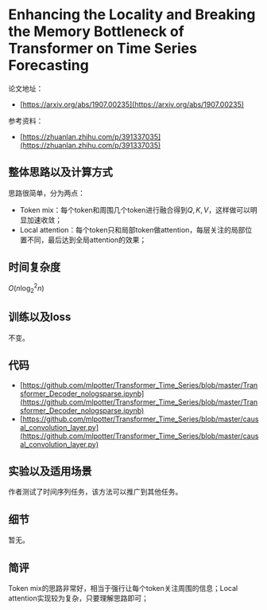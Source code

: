 # Enhancing the Locality and Breaking the Memory Bottleneck of Transformer on Time Series Forecasting

论文地址：

- [https://arxiv.org/abs/1907.00235](https://arxiv.org/abs/1907.00235)

参考资料：

- [https://zhuanlan.zhihu.com/p/391337035](https://zhuanlan.zhihu.com/p/391337035)



## 整体思路以及计算方式

思路很简单，分为两点：

- Token mix：每个token和周围几个token进行融合得到$Q,K,V$，这样做可以明显加速收敛；
- Local attention：每个token只和局部token做attention，每层关注的局部位置不同，最后达到全局attention的效果；



## 时间复杂度

$O(n\log_2^2n)$



## 训练以及loss

不变。



## 代码

- [https://github.com/mlpotter/Transformer_Time_Series/blob/master/Transformer_Decoder_nologsparse.ipynb](https://github.com/mlpotter/Transformer_Time_Series/blob/master/Transformer_Decoder_nologsparse.ipynb)
- [https://github.com/mlpotter/Transformer_Time_Series/blob/master/causal_convolution_layer.py](https://github.com/mlpotter/Transformer_Time_Series/blob/master/causal_convolution_layer.py)



## 实验以及适用场景

作者测试了时间序列任务，该方法可以推广到其他任务。



## 细节

暂无。



## 简评

Token mix的思路非常好，相当于强行让每个token关注周围的信息；Local attention实现较为复杂，只要理解思路即可；